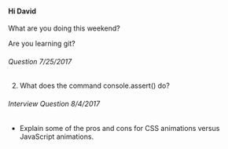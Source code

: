 #### Hi David

What are you doing this weekend?

Are you learning git?

###### Question 7/25/2017
  2. What does the command console.assert() do?

###### Interview Question 8/4/2017

* Explain some of the pros and cons for CSS animations versus JavaScript animations.
